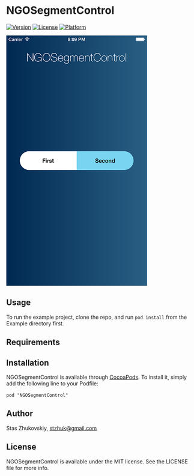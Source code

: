 # NGOSegmentControl

[![Version](https://img.shields.io/cocoapods/v/NGOSegmentControl.svg?style=flat)](http://cocoadocs.org/docsets/NGOSegmentControl)
[![License](https://img.shields.io/cocoapods/l/NGOSegmentControl.svg?style=flat)](http://cocoadocs.org/docsets/NGOSegmentControl)
[![Platform](https://img.shields.io/cocoapods/p/NGOSegmentControl.svg?style=flat)](http://cocoadocs.org/docsets/NGOSegmentControl)

![Banner](https://raw.githubusercontent.com/andgotravel/NGOSegmentControl/master/Pod/Assets/Screen_Shot.png)

## Usage

To run the example project, clone the repo, and run `pod install` from the Example directory first.

## Requirements

## Installation

NGOSegmentControl is available through [CocoaPods](http://cocoapods.org). To install
it, simply add the following line to your Podfile:

    pod "NGOSegmentControl"

## Author

Stas Zhukovskiy, stzhuk@gmail.com

## License

NGOSegmentControl is available under the MIT license. See the LICENSE file for more info.

